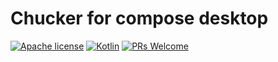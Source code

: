 # Chucker for compose desktop
[![Apache license](https://img.shields.io/badge/license-Apache%20License%202.0-blue.svg?style=flat)](https://www.apache.org/licenses/LICENSE-2.0)
[![Kotlin](https://img.shields.io/badge/kotlin-1.9.22-blue.svg?logo=kotlin)](http://kotlinlang.org)
[![PRs Welcome](https://img.shields.io/badge/PRs-welcome-green.svg)](http://makeapullrequest.com)
